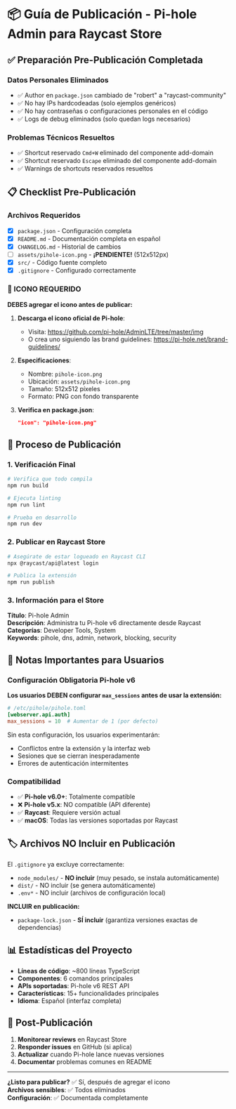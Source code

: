 # 📦 Guía de Publicación - Pi-hole Admin para Raycast Store

## ✅ Preparación Pre-Publicación Completada

### Datos Personales Eliminados
- ✅ Author en `package.json` cambiado de "robert" a "raycast-community"
- ✅ No hay IPs hardcodeadas (solo ejemplos genéricos)
- ✅ No hay contraseñas o configuraciones personales en el código
- ✅ Logs de debug eliminados (solo quedan logs necesarios)

### Problemas Técnicos Resueltos
- ✅ Shortcut reservado `Cmd+W` eliminado del componente add-domain
- ✅ Shortcut reservado `Escape` eliminado del componente add-domain
- ✅ Warnings de shortcuts reservados resueltos

## 📋 Checklist Pre-Publicación

### Archivos Requeridos
- [x] `package.json` - Configuración completa
- [x] `README.md` - Documentación completa en español
- [x] `CHANGELOG.md` - Historial de cambios
- [ ] `assets/pihole-icon.png` - **¡PENDIENTE!** (512x512px)
- [x] `src/` - Código fuente completo
- [x] `.gitignore` - Configurado correctamente

### 🚨 ICONO REQUERIDO

**DEBES agregar el icono antes de publicar:**

1. **Descarga el icono oficial de Pi-hole**:
   - Visita: https://github.com/pi-hole/AdminLTE/tree/master/img
   - O crea uno siguiendo las brand guidelines: https://pi-hole.net/brand-guidelines/

2. **Especificaciones**:
   - Nombre: `pihole-icon.png`
   - Ubicación: `assets/pihole-icon.png`
   - Tamaño: 512x512 píxeles
   - Formato: PNG con fondo transparente

3. **Verifica en package.json**:
   ```json
   "icon": "pihole-icon.png"
   ```

## 🚀 Proceso de Publicación

### 1. Verificación Final
```bash
# Verifica que todo compila
npm run build

# Ejecuta linting
npm run lint

# Prueba en desarrollo
npm run dev
```

### 2. Publicar en Raycast Store
```bash
# Asegúrate de estar logueado en Raycast CLI
npx @raycast/api@latest login

# Publica la extensión
npm run publish
```

### 3. Información para el Store

**Título**: Pi-hole Admin  
**Descripción**: Administra tu Pi-hole v6 directamente desde Raycast  
**Categorías**: Developer Tools, System  
**Keywords**: pihole, dns, admin, network, blocking, security

## 📝 Notas Importantes para Usuarios

### Configuración Obligatoria Pi-hole v6

**Los usuarios DEBEN configurar `max_sessions` antes de usar la extensión:**

```toml
# /etc/pihole/pihole.toml
[webserver.api.auth]
max_sessions = 10  # Aumentar de 1 (por defecto)
```

Sin esta configuración, los usuarios experimentarán:
- Conflictos entre la extensión y la interfaz web
- Sesiones que se cierran inesperadamente
- Errores de autenticación intermitentes

### Compatibilidad

- ✅ **Pi-hole v6.0+**: Totalmente compatible
- ❌ **Pi-hole v5.x**: NO compatible (API diferente)
- ✅ **Raycast**: Requiere versión actual
- ✅ **macOS**: Todas las versiones soportadas por Raycast

## 🏷️ Archivos NO Incluir en Publicación

El `.gitignore` ya excluye correctamente:
- `node_modules/` - **NO incluir** (muy pesado, se instala automáticamente)
- `dist/` - NO incluir (se genera automáticamente)
- `.env*` - NO incluir (archivos de configuración local)

**INCLUIR en publicación:**
- `package-lock.json` - **SÍ incluir** (garantiza versiones exactas de dependencias)

## 📊 Estadísticas del Proyecto

- **Líneas de código**: ~800 líneas TypeScript
- **Componentes**: 6 comandos principales
- **APIs soportadas**: Pi-hole v6 REST API
- **Características**: 15+ funcionalidades principales
- **Idioma**: Español (interfaz completa)

## 🎯 Post-Publicación

1. **Monitorear reviews** en Raycast Store
2. **Responder issues** en GitHub (si aplica)
3. **Actualizar** cuando Pi-hole lance nuevas versiones
4. **Documentar** problemas comunes en README

---

**¿Listo para publicar?** ✅ Sí, después de agregar el icono  
**Archivos sensibles**: ✅ Todos eliminados  
**Configuración**: ✅ Documentada completamente 